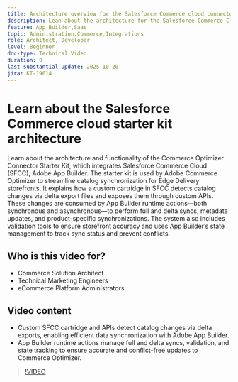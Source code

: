 ```yaml
---
title: Architecture overview for the Salesforce Commerce cloud connector app
description: Lean about the architecture for the Salesforce Commerce Cloud with Adobe Commerce Optimizer.
feature: App Builder,Saas
topic: Administration,Commerce,Integrations
role: Architect, Developer
level: Beginner
doc-type: Technical Video
duration: 0
last-substantial-update: 2025-10-20
jira: KT-19014
---
```


# Learn about the Salesforce Commerce cloud starter kit architecture

Learn about the architecture and functionality of the Commerce Optimizer Connector Starter Kit, which integrates Salesforce Commerce Cloud (SFCC), Adobe App Builder. The starter kit is used by Adobe Commerce Optimizer to streamline catalog synchronization for Edge Delivery storefronts. It explains how a custom cartridge in SFCC detects catalog changes via delta export files and exposes them through custom APIs. These changes are consumed by App Builder runtime actions—both synchronous and asynchronous—to perform full and delta syncs, metadata updates, and product-specific synchronizations. The system also includes validation tools to ensure storefront accuracy and uses App Builder’s state management to track sync status and prevent conflicts.

## Who is this video for?

* Commerce Solution Architect
* Technical Marketing Engineers
* eCommerce Platform Administrators

## Video content

* Custom SFCC cartridge and APIs detect catalog changes via delta exports, enabling efficient data synchronization with Adobe App Builder.
* App Builder runtime actions manage full and delta syncs, validation, and state tracking to ensure accurate and conflict-free updates to Commerce Optimizer.

>[!VIDEO](https://video.tv.adobe.com/v/3476046?learn=on)
